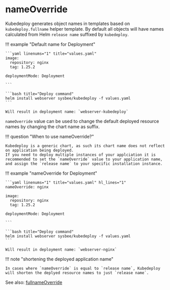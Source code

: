 # nameOverride

Kubedeploy generates object names in templates based on `kubedeploy.fullname` helper template. By default all objects will have names calculated from Helm `release name` suffixed by `kubedeploy`.

!!! example "Default name for Deployment"

    ```yaml linenums="1" title="values.yaml"
    image:
      repository: nginx
      tag: 1.25.2

    deploymentMode: Deployment

    ```

    ```bash title="Deploy command"
    helm install webserver sysbee/kubedeploy -f values.yaml
    ```

    Will result in deployment name: `webserver-kubedeploy`


`nameOverride` value can be used to change the default deployed resource names by changing the chart name as suffix.

!!! question "When to use nameOverride?"

    Kubedeploy is a generic chart, as such its chart name does not reflect on application being deployed.
    If you need to deploy multiple instances of your applciation it is recommended to set the `nameOverride` value to your application name, and assign the `release name` to your specific installation instance.


!!! example "nameOverride for Deployment"

    ```yaml linenums="1" title="values.yaml" hl_lines="1"
    nameOverride: nginx

    image:
      repository: nginx
      tag: 1.25.2

    deploymentMode: Deployment

    ```

    ```bash title="Deploy command"
    helm install webserver sysbee/kubedeploy -f values.yaml
    ```

    Will result in deployment name: `webserver-nginx`

!!! note "shortening the deployed application name"

    In cases where `nameOverride` is equal to `release name`, Kubedeploy will shorten the deplyed resource names to just `release name`.

See also: [fullnameOverride](fullnameoverride.md)
